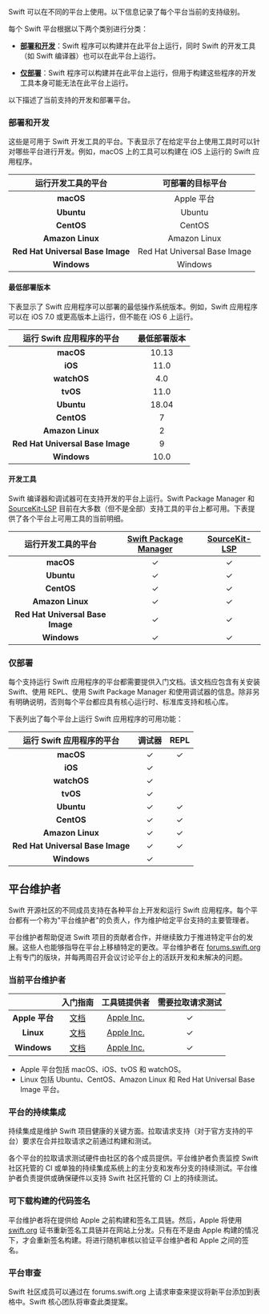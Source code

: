 Swift 可以在不同的平台上使用。以下信息记录了每个平台当前的支持级别。

每个 Swift 平台根据以下两个类别进行分类：

* **[部署和开发](#部署和开发)**：Swift 程序可以构建并在此平台上运行，同时 Swift 的开发工具（如 Swift 编译器）也可以在此平台上运行。

* **[仅部署](#仅部署)**：Swift 程序可以构建并在此平台上运行，但用于构建这些程序的开发工具本身可能无法在此平台上运行。

以下描述了当前支持的开发和部署平台。

### 部署和开发

这些是可用于 Swift 开发工具的平台。下表显示了在给定平台上使用工具时可以针对哪些平台进行开发。例如，macOS 上的工具可以构建在 iOS 上运行的 Swift 应用程序。

| 运行开发工具的平台               | 可部署的目标平台            |
|:-------------------------------:|:---------------------------:|
| **macOS**                       | Apple 平台                  |
| **Ubuntu**                      | Ubuntu                      |
| **CentOS**                      | CentOS                      |
| **Amazon Linux**                | Amazon Linux                |
| **Red Hat Universal Base Image**| Red Hat Universal Base Image|
| **Windows**                     | Windows                     |

#### 最低部署版本

下表显示了 Swift 应用程序可以部署的最低操作系统版本。例如，Swift 应用程序可以在 iOS 7.0 或更高版本上运行，但不能在 iOS 6 上运行。

| 运行 Swift 应用程序的平台        | 最低部署版本               |
|:-------------------------------:|:-------------------------:|
| **macOS**                       | 10.13                     |
| **iOS**                         | 11.0                      |
| **watchOS**                     | 4.0                       |
| **tvOS**                        | 11.0                      |
| **Ubuntu**                      | 18.04                     |
| **CentOS**                      | 7                         |
| **Amazon Linux**                | 2                         |
| **Red Hat Universal Base Image**| 9                         |
| **Windows**                     | 10.0                      |

#### 开发工具

Swift 编译器和调试器可在支持开发的平台上运行。Swift Package Manager 和 [SourceKit-LSP] 目前在大多数（但不是全部）支持工具的平台上都可用。下表提供了各个平台上可用工具的当前明细。

| 运行开发工具的平台              | [Swift Package Manager] | [SourceKit-LSP] |
|:------------------------------:|:----------------------:|:---------------:|
| **macOS**                      | ✓                      | ✓               |
| **Ubuntu**                     | ✓                      | ✓               |
| **CentOS**                     | ✓                      | ✓               |
| **Amazon Linux**               | ✓                      | ✓               |
| **Red Hat Universal Base Image**| ✓                     | ✓               |
| **Windows**                    | ✓                      | ✓               |

### 仅部署

每个支持运行 Swift 应用程序的平台都需要提供入门文档。该文档应包含有关安装 Swift、使用 REPL、使用 Swift Package Manager 和使用调试器的信息。除非另有明确说明，否则每个平台都应具有核心运行时、标准库支持和核心库。

下表列出了每个平台上运行 Swift 应用程序的可用功能：

| 运行 Swift 应用程序的平台       | 调试器 | REPL |
|:------------------------------:|:------:|:----:|
| **macOS**                      | ✓      | ✓    |
| **iOS**                        | ✓      |      |
| **watchOS**                    | ✓      |      |
| **tvOS**                       | ✓      |      |
| **Ubuntu**                     | ✓      | ✓    |
| **CentOS**                     | ✓      | ✓    |
| **Amazon Linux**               | ✓      | ✓    |
| **Red Hat Universal Base Image**| ✓      | ✓    |
| **Windows**                    | ✓      |      |

## 平台维护者

Swift 开源社区的不同成员支持在各种平台上开发和运行 Swift 应用程序。每个平台都有一个称为"平台维护者"的负责人，作为维护给定平台支持的主要管理者。

平台维护者帮助促进 Swift 项目的贡献者合作，并继续致力于推进特定平台的发展。这些人也能够指导在平台上移植特定的更改。平台维护者在 [forums.swift.org](https://forums.swift.org) 上有专门的版块，并每两周召开会议讨论平台上的活跃开发和未解决的问题。

### 当前平台维护者

|                    | 入门指南                          | 工具链提供者                                    | 需要拉取请求测试 |
|:-----------------:|:--------------------------------:|:---------------------------------------------:|:-------------:|
| **Apple 平台**     | [文档](/getting-started/#on-macos) | [Apple Inc.](https://www.apple.com)           | ✓             |
| **Linux**         | [文档](/getting-started/#on-linux) | [Apple Inc.](https://www.apple.com)           | ✓             |
| **Windows**       | [文档](/getting-started/#on-windows)| [Apple Inc.](https://www.apple.com)           | ✓             |

* Apple 平台包括 macOS、iOS、tvOS 和 watchOS。
* Linux 包括 Ubuntu、CentOS、Amazon Linux 和 Red Hat Universal Base Image 平台。

### 平台的持续集成

持续集成是维护 Swift 项目健康的关键方面。拉取请求支持（对于官方支持的平台）要求在合并拉取请求之前通过构建和测试。

各个平台的拉取请求测试硬件由社区的各个成员提供。平台维护者负责监控 Swift 社区托管的 CI 或单独的持续集成系统上的主分支和发布分支的持续测试。平台维护者负责提供或确保硬件以支持 Swift 社区托管的 CI 上的持续测试。

### 可下载构建的代码签名

平台维护者将在提供给 Apple 之前构建和签名工具链。然后，Apple 将使用 [swift.org](/) 证书重新签名工具链并在网站上分发。只有在不是由 Apple 构建的情况下，才会重新签名构建。将进行随机审核以验证平台维护者和 Apple 之间的签名。

### 平台审查

Swift 社区成员可以通过在 forums.swift.org 上请求审查来提议将新平台添加到表格中。Swift 核心团队将审查此类提案。

[Swift Package Manager]: https://github.com/swiftlang/swift-package-manager
[IndexStoreDB]: https://github.com/swiftlang/indexstore-db
[SourceKit-LSP]: https://github.com/swiftlang/sourcekit-lsp
[LLBuild]: https://github.com/swiftlang/swift-llbuild 